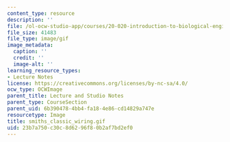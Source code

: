 ```yaml
---
content_type: resource
description: ''
file: /ol-ocw-studio-app/courses/20-020-introduction-to-biological-engineering-design-spring-2009/23b7a750c30c8d6296f80b2af7bd2ef0_smiths_classic_wiring.gif
file_size: 41483
file_type: image/gif
image_metadata:
  caption: ''
  credit: ''
  image-alt: ''
learning_resource_types:
- Lecture Notes
license: https://creativecommons.org/licenses/by-nc-sa/4.0/
ocw_type: OCWImage
parent_title: Lecture and Studio Notes
parent_type: CourseSection
parent_uid: 6b390478-4bb4-fa18-4e86-cd14829a747e
resourcetype: Image
title: smiths_classic_wiring.gif
uid: 23b7a750-c30c-8d62-96f8-0b2af7bd2ef0
---
```

